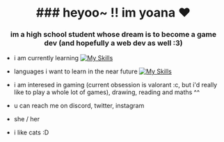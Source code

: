 <h1 align="center">### heyoo~ !! im yoana ♥</h1>
<h3 align="center"> im a high school student whose dream is to become a game dev (and hopefully a web dev as well :3)</h3>



- i am currently learning [![My Skills](https://skillicons.dev/icons?i=java&theme=dark)](https://skillicons.dev)
  
- languages i want to learn in the near future [![My Skills](https://skillicons.dev/icons?i=js,html,css,cs&theme=dark)](https://skillicons.dev)

- i am interesed in gaming (current obsession is valorant :c, but i'd really like to play a whole lot of games), drawing, reading and maths ^^ 
- u can reach me on discord, twitter, instagram
- she / her
- i like cats :D

